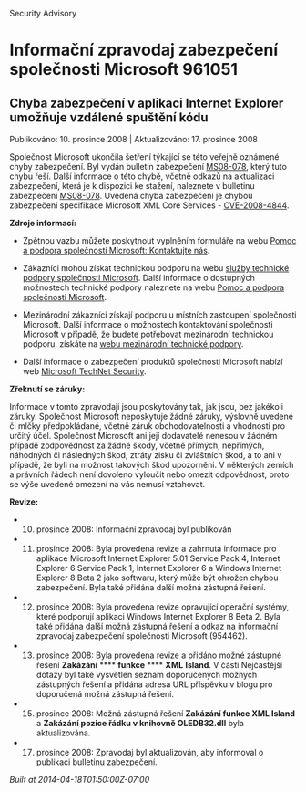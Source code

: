 ﻿---
Title: Informační zpravodaj zabezpečení společnosti Microsoft 961051

TOCTitle: 961051

ms:assetid: 961051

ms:mtpsurl: https://technet.microsoft.com/cs-CZ/library/961051(v=Security.10)

ms:contentKeyID: 61223590

---

Security Advisory

# Informační zpravodaj zabezpečení společnosti Microsoft 961051 #

## Chyba zabezpečení v aplikaci Internet Explorer umožňuje vzdálené spuštění kódu ##

Publikováno: 10. prosince 2008 | Aktualizováno: 17. prosince 2008

Společnost Microsoft ukončila šetření týkající se této veřejně oznámené chyby zabezpečení. Byl vydán bulletin zabezpečení [MS08-078](http://go.microsoft.com/fwlink/?linkid=137335), který tuto chybu řeší. Další informace o této chybě, včetně odkazů na aktualizaci zabezpečení, která je k dispozici ke stažení, naleznete v bulletinu zabezpečení [MS08-078](http://go.microsoft.com/fwlink/?linkid=137335). Uvedená chyba zabezpečení je chybou zabezpečení specifikace Microsoft XML Core Services - [CVE-2008-4844](http://www.cve.mitre.org/cgi-bin/cvename.cgi?name=cve-2008-4844).

**Zdroje informací:**

* Zpětnou vazbu můžete poskytnout vyplněním formuláře na webu [Pomoc a podpora společnosti Microsoft: Kontaktujte nás](https://support.microsoft.com/common/survey.aspx?scid=sw;en;1257&amp;amp;showpage=1&amp;amp;ws=technet&amp;amp;sd=tech).

* Zákazníci mohou získat technickou podporu na webu [služby technické podpory společnosti Microsoft](http://go.microsoft.com/fwlink/?linkid=21131). Další informace o dostupných možnostech technické podpory naleznete na webu [Pomoc a podpora společnosti Microsoft](http://support.microsoft.com/).

* Mezinárodní zákazníci získají podporu u místních zastoupení společnosti Microsoft. Další informace o možnostech kontaktování společnosti Microsoft v případě, že budete potřebovat mezinárodní technickou podporu, získáte na [webu mezinárodní technické podpory](http://go.microsoft.com/fwlink/?linkid=21155).

* Další informace o zabezpečení produktů společnosti Microsoft nabízí web [Microsoft TechNet Security](http://go.microsoft.com/fwlink/?linkid=21132).

**Zřeknutí se záruky:**

Informace v tomto zpravodaji jsou poskytovány tak, jak jsou, bez jakékoli záruky. Společnost Microsoft neposkytuje žádné záruky, výslovně uvedené či mlčky předpokládané, včetně záruk obchodovatelnosti a vhodnosti pro určitý účel. Společnost Microsoft ani její dodavatelé nenesou v žádném případě zodpovědnost za žádné škody, včetně přímých, nepřímých, náhodných či následných škod, ztráty zisku či zvláštních škod, a to ani v případě, že byli na možnost takových škod upozorněni. V některých zemích a právních řádech není dovoleno vyloučit nebo omezit odpovědnost, proto se výše uvedené omezení na vás nemusí vztahovat.

**Revize:**

* 10. prosince 2008: Informační zpravodaj byl publikován

* 11. prosince 2008: Byla provedena revize a zahrnuta informace pro aplikace Microsoft Internet Explorer 5.01 Service Pack 4, Internet Explorer 6 Service Pack 1, Internet Explorer 6 a Windows Internet Explorer 8 Beta 2 jako softwaru, který může být ohrožen chybou zabezpečení. Byla také přidána další možná zástupná řešení.

* 12. prosince 2008: Byla provedena revize opravující operační systémy, které podporují aplikaci Windows Internet Explorer 8 Beta 2. Byla také přidána další možná zástupná řešení a odkaz na informační zpravodaj zabezpečení společnosti Microsoft (954462).

* 13. prosince 2008: Byla provedena revize a přidáno možné zástupné řešení **Zakázání** **** **funkce** **** **XML** **Island**. V části Nejčastější dotazy byl také vysvětlen seznam doporučených možných zástupných řešení a přidána adresa URL příspěvku v blogu pro doporučená možná zástupná řešení.

* 15. prosince 2008: Možná zástupná řešení **Zakázání funkce XML Island** a **Zakázání pozice řádku v knihovně OLEDB32.dll** byla aktualizována.

* 17. prosince 2008: Zpravodaj byl aktualizován, aby informoval o publikaci bulletinu zabezpečení.

*Built at 2014-04-18T01:50:00Z-07:00*


